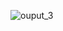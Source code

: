 
![ouput_3](https://github.com/AsherTeo/Financial-Loan-Analytics/assets/78581569/0be400b8-d6e8-4746-aef7-470b00d11044)
